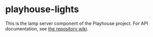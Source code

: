 
 playhouse-lights
==================

This is the lamp server component of the Playhouse project.  For API documentation, see [the repository wiki][1].

[1]: https://github.com/smab/playhouse-lights/wiki/API
